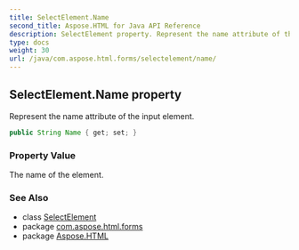 ```yaml
---
title: SelectElement.Name
second_title: Aspose.HTML for Java API Reference
description: SelectElement property. Represent the name attribute of the input element
type: docs
weight: 30
url: /java/com.aspose.html.forms/selectelement/name/
---
```

## SelectElement.Name property

Represent the name attribute of the input element.

```java
public String Name { get; set; }
```

### Property Value

The name of the element.

### See Also

* class [SelectElement](../)
* package [com.aspose.html.forms](../../selectelement/)
* package [Aspose.HTML](../../../)
